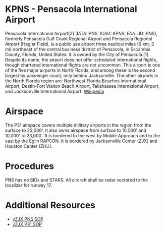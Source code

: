 # KPNS - Pensacola International Airport

Pensacola International Airport[2] (IATA: PNS, ICAO: KPNS, FAA LID: PNS), formerly Pensacola Gulf Coast Regional Airport and Pensacola Regional Airport (Hagler Field), is a public use airport three nautical miles (6 km; 3 mi) northeast of the central business district of Pensacola, in Escambia County, Florida, United States. It is owned by the City of Pensacola.[1] Despite its name, the airport does not offer scheduled international flights, though chartered international flights are not uncommon. This airport is one of the five major airports in North Florida, and among these is the second largest by passenger count, only behind Jacksonville. The other airports in the North Florida region are: Northwest Florida Beaches International Airport, Destin-Fort Walton Beach Airport, Tallahassee International Airport, and Jacksonville International Airport. [Wikipedia](https://en.wikipedia.org/wiki/Pensacola_International_Airport)

# Airspace
The P31 airspace covers multiple military airports in the region from the surface to 23,000'. It also owns airspace from surface to 10,000' and 10,000' to 23,000'. It is bordered to the west by Mobile Approach and to the east by the Eglin RAPCON.
It is bordered by Jacksonville Center (ZJX) and Houston Center (ZHU).

# Procedures
PNS has no SIDs and STARS. All aircraft shall be radar vectored to the localizer for runway 17. 

# Additional Resources
- [vZJX PNS SOP](https://www.idszjxartcc.org/index.php?title=PNS_SOP)
- [vZJX P31 SOP](https://zjxartcc.org/media/doc/ZJX-11.C_Jacksonville_ARTCC_P31_SOP.pdf)
